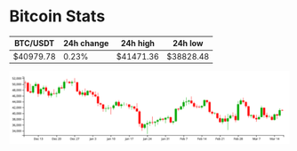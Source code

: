 # Bitcoin Stats

BTC/USDT|24h change|24h high|24h low|
|---|---|---|---|
|$40979.78|0.23%|$41471.36|$38828.48|

<img src="./chart.svg">
